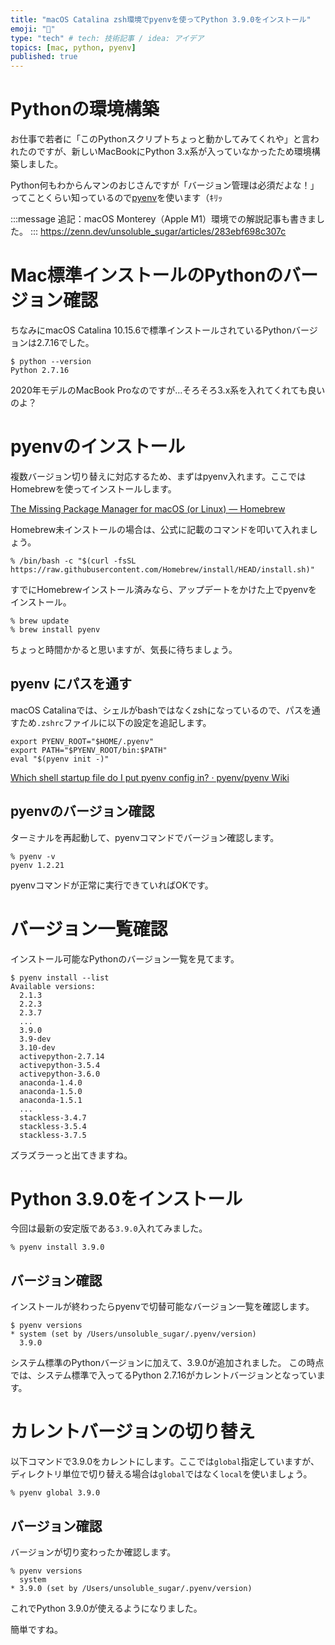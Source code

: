 ```yaml
---
title: "macOS Catalina zsh環境でpyenvを使ってPython 3.9.0をインストール"
emoji: "🐍"
type: "tech" # tech: 技術記事 / idea: アイデア
topics: [mac, python, pyenv]
published: true
---
```


# Pythonの環境構築
お仕事で若者に「このPythonスクリプトちょっと動かしてみてくれや」と言われたのですが、新しいMacBookにPython 3.x系が入っていなかったため環境構築しました。

Python何もわからんマンのおじさんですが「バージョン管理は必須だよな！」ってことくらい知っているので[pyenv](https://github.com/pyenv/pyenv)を使います（ｷﾘｯ


:::message
追記：macOS Monterey（Apple M1）環境での解説記事も書きました。
:::
https://zenn.dev/unsoluble_sugar/articles/283ebf698c307c
# Mac標準インストールのPythonのバージョン確認
ちなみにmacOS Catalina 10.15.6で標準インストールされているPythonバージョンは2.7.16でした。

```
$ python --version
Python 2.7.16
```

2020年モデルのMacBook Proなのですが…そろそろ3.x系を入れてくれても良いのよ？

# pyenvのインストール
複数バージョン切り替えに対応するため、まずはpyenv入れます。ここではHomebrewを使ってインストールします。

[The Missing Package Manager for macOS (or Linux) — Homebrew](https://brew.sh/)

Homebrew未インストールの場合は、公式に記載のコマンドを叩いて入れましょう。
```shell
% /bin/bash -c "$(curl -fsSL https://raw.githubusercontent.com/Homebrew/install/HEAD/install.sh)"
```

すでにHomebrewインストール済みなら、アップデートをかけた上でpyenvをインストール。
```shell
% brew update
% brew install pyenv
```
ちょっと時間かかると思いますが、気長に待ちましょう。


## pyenv にパスを通す

macOS Catalinaでは、シェルがbashではなくzshになっているので、パスを通すため`.zshrc`ファイルに以下の設定を追記します。

```shell:.zshrc
export PYENV_ROOT="$HOME/.pyenv"
export PATH="$PYENV_ROOT/bin:$PATH"
eval "$(pyenv init -)"
```

[Which shell startup file do I put pyenv config in? · pyenv/pyenv Wiki](https://github.com/pyenv/pyenv/wiki#which-shell-startup-file-do-i-put-pyenv-config-in)

## pyenvのバージョン確認
ターミナルを再起動して、pyenvコマンドでバージョン確認します。

```shell
% pyenv -v
pyenv 1.2.21
```

pyenvコマンドが正常に実行できていればOKです。

# バージョン一覧確認
インストール可能なPythonのバージョン一覧を見てます。

```shell
$ pyenv install --list
Available versions:
  2.1.3
  2.2.3
  2.3.7
  ...
  3.9.0
  3.9-dev
  3.10-dev
  activepython-2.7.14
  activepython-3.5.4
  activepython-3.6.0
  anaconda-1.4.0
  anaconda-1.5.0
  anaconda-1.5.1
  ...
  stackless-3.4.7
  stackless-3.5.4
  stackless-3.7.5
```

ズラズラーっと出てきますね。

# Python 3.9.0をインストール
今回は最新の安定版である`3.9.0`入れてみました。

```
% pyenv install 3.9.0
```

## バージョン確認
インストールが終わったらpyenvで切替可能なバージョン一覧を確認します。

```
$ pyenv versions
* system (set by /Users/unsoluble_sugar/.pyenv/version)
  3.9.0
```
システム標準のPythonバージョンに加えて、3.9.0が追加されました。
この時点では、システム標準で入ってるPython 2.7.16がカレントバージョンとなっています。

# カレントバージョンの切り替え
以下コマンドで3.9.0をカレントにします。ここでは`global`指定していますが、ディレクトリ単位で切り替える場合は`global`ではなく`local`を使いましょう。

```
% pyenv global 3.9.0
```

## バージョン確認

バージョンが切り変わったか確認します。

```
% pyenv versions
  system
* 3.9.0 (set by /Users/unsoluble_sugar/.pyenv/version)
```
これでPython 3.9.0が使えるようになりました。

簡単ですね。
